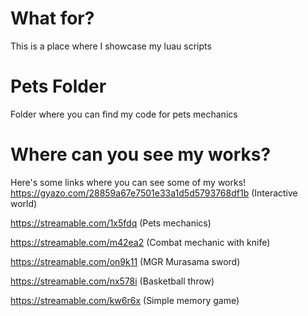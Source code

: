 # What for? 
This is a place where I showcase my luau scripts 

# Pets Folder
Folder where you can find my code for pets mechanics

# Where can you see my works?
Here's some links where you can see some of my works!
https://gyazo.com/28859a67e7501e33a1d5d5793768df1b (Interactive world)

https://streamable.com/1x5fdq (Pets mechanics)

https://streamable.com/m42ea2 (Combat mechanic with knife)

https://streamable.com/on9k11 (MGR Murasama sword)

https://streamable.com/nx578i (Basketball throw)

https://streamable.com/kw6r6x (Simple memory game)
